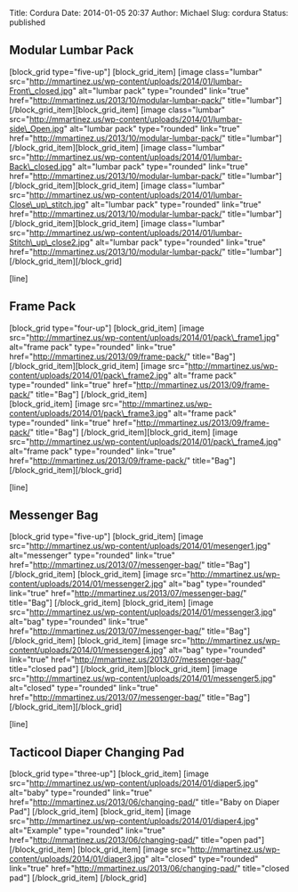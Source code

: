 Title: Cordura
Date: 2014-01-05 20:37
Author: Michael
Slug: cordura
Status: published

Modular Lumbar Pack
-------------------

\[block\_grid type="five-up"\] \[block\_grid\_item\] \[image
class="lumbar"
src="http://mmartinez.us/wp-content/uploads/2014/01/lumbar-Front\_closed.jpg"
alt="lumbar pack" type="rounded" link="true"
href="http://mmartinez.us/2013/10/modular-lumbar-pack/" title="lumbar"\]
\[/block\_grid\_item\]\[block\_grid\_item\] \[image class="lumbar"
src="http://mmartinez.us/wp-content/uploads/2014/01/lumbar-side\_Open.jpg"
alt="lumbar pack" type="rounded" link="true"
href="http://mmartinez.us/2013/10/modular-lumbar-pack/" title="lumbar"\]
\[/block\_grid\_item\]\[block\_grid\_item\] \[image class="lumbar"
src="http://mmartinez.us/wp-content/uploads/2014/01/lumbar-Back\_closed.jpg"
alt="lumbar pack" type="rounded" link="true"
href="http://mmartinez.us/2013/10/modular-lumbar-pack/" title="lumbar"\]
\[/block\_grid\_item\]\[block\_grid\_item\] \[image class="lumbar"
src="http://mmartinez.us/wp-content/uploads/2014/01/lumbar-Close\_up\_stitch.jpg"
alt="lumbar pack" type="rounded" link="true"
href="http://mmartinez.us/2013/10/modular-lumbar-pack/" title="lumbar"\]
\[/block\_grid\_item\]\[block\_grid\_item\] \[image class="lumbar"
src="http://mmartinez.us/wp-content/uploads/2014/01/lumbar-Stitch\_up\_close2.jpg"
alt="lumbar pack" type="rounded" link="true"
href="http://mmartinez.us/2013/10/modular-lumbar-pack/" title="lumbar"\]
\[/block\_grid\_item\]\[/block\_grid\]

\[line\]

Frame Pack
----------

\[block\_grid type="four-up"\] \[block\_grid\_item\] \[image
src="http://mmartinez.us/wp-content/uploads/2014/01/pack\_frame1.jpg"
alt="frame pack" type="rounded" link="true"
href="http://mmartinez.us/2013/09/frame-pack/" title="Bag"\]
\[/block\_grid\_item\]\[block\_grid\_item\] \[image
src="http://mmartinez.us/wp-content/uploads/2014/01/pack\_frame2.jpg"
alt="frame pack" type="rounded" link="true"
href="http://mmartinez.us/2013/09/frame-pack/" title="Bag"\]
\[/block\_grid\_item\]  
\[block\_grid\_item\] \[image
src="http://mmartinez.us/wp-content/uploads/2014/01/pack\_frame3.jpg"
alt="frame pack" type="rounded" link="true"
href="http://mmartinez.us/2013/09/frame-pack/" title="Bag"\]
\[/block\_grid\_item\]\[block\_grid\_item\] \[image
src="http://mmartinez.us/wp-content/uploads/2014/01/pack\_frame4.jpg"
alt="frame pack" type="rounded" link="true"
href="http://mmartinez.us/2013/09/frame-pack/" title="Bag"\]
\[/block\_grid\_item\]\[/block\_grid\]

\[line\]

Messenger Bag
-------------

\[block\_grid type="five-up"\] \[block\_grid\_item\] \[image
src="http://mmartinez.us/wp-content/uploads/2014/01/mesenger1.jpg"
alt="messenger" type="rounded" link="true"
href="http://mmartinez.us/2013/07/messenger-bag/" title="Bag"\]
\[/block\_grid\_item\] \[block\_grid\_item\] \[image
src="http://mmartinez.us/wp-content/uploads/2014/01/messenger2.jpg"
alt="bag" type="rounded" link="true"
href="http://mmartinez.us/2013/07/messenger-bag/" title="Bag"\]
\[/block\_grid\_item\] \[block\_grid\_item\] \[image
src="http://mmartinez.us/wp-content/uploads/2014/01/messenger3.jpg"
alt="bag" type="rounded" link="true"
href="http://mmartinez.us/2013/07/messenger-bag/" title="Bag"\]
\[/block\_grid\_item\] \[block\_grid\_item\] \[image
src="http://mmartinez.us/wp-content/uploads/2014/01/messenger4.jpg"
alt="bag" type="rounded" link="true"
href="http://mmartinez.us/2013/07/messenger-bag/" title="closed pad"\]
\[/block\_grid\_item\]\[block\_grid\_item\] \[image
src="http://mmartinez.us/wp-content/uploads/2014/01/messenger5.jpg"
alt="closed" type="rounded" link="true"
href="http://mmartinez.us/2013/07/messenger-bag/" title="Bag"\]
\[/block\_grid\_item\]\[/block\_grid\]

\[line\]

Tacticool Diaper Changing Pad
-----------------------------

\[block\_grid type="three-up"\] \[block\_grid\_item\] \[image
src="http://mmartinez.us/wp-content/uploads/2014/01/diaper5.jpg"
alt="baby" type="rounded" link="true"
href="http://mmartinez.us/2013/06/changing-pad/" title="Baby on Diaper
Pad"\] \[/block\_grid\_item\] \[block\_grid\_item\] \[image
src="http://mmartinez.us/wp-content/uploads/2014/01/diaper4.jpg"
alt="Example" type="rounded" link="true"
href="http://mmartinez.us/2013/06/changing-pad/" title="open pad"\]
\[/block\_grid\_item\] \[block\_grid\_item\] \[image
src="http://mmartinez.us/wp-content/uploads/2014/01/diaper3.jpg"
alt="closed" type="rounded" link="true"
href="http://mmartinez.us/2013/06/changing-pad/" title="closed pad"\]
\[/block\_grid\_item\] \[/block\_grid\]

 
